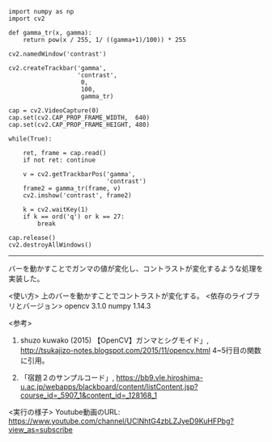     import numpy as np
    import cv2

    def gamma_tr(x, gamma):
        return pow(x / 255, 1/ ((gamma+1)/100)) * 255
    
    cv2.namedWindow('contrast')

    cv2.createTrackbar('gamma',
                       'contrast',
                        0, 
                        100,
                        gamma_tr)

    cap = cv2.VideoCapture(0)
    cap.set(cv2.CAP_PROP_FRAME_WIDTH,  640)
    cap.set(cv2.CAP_PROP_FRAME_HEIGHT, 480)

    while(True):

        ret, frame = cap.read()
        if not ret: continue
        
        v = cv2.getTrackbarPos('gamma',
                               'contrast')
        frame2 = gamma_tr(frame, v)
        cv2.imshow('contrast', frame2)

        k = cv2.waitKey(1)
        if k == ord('q') or k == 27:
            break

    cap.release()
    cv2.destroyAllWindows()


------------------------
バーを動かすことでガンマの値が変化し、コントラストが変化するような処理を実装した。


  <使い方>
上のバーを動かすことでコントラストが変化する。
<依存のライブラリとバージョン>
opencv 3.1.0
numpy 1.14.3


  <参考>
1. shuzo kuwako (2015) 【OpenCV】ガンマとシグモイド」, <http://tsukajizo-notes.blogspot.com/2015/11/opencv.html>
   4~5行目の関数に引用。

2. 「宿題２のサンプルコード」, <https://bb9.vle.hiroshima-u.ac.jp/webapps/blackboard/content/listContent.jsp?course_id=_5907_1&content_id=_128168_1>


<実行の様子>
Youtube動画のURL: https://www.youtube.com/channel/UClNhtG4zbLZJyeD9KuHFPbg?view_as=subscribe
